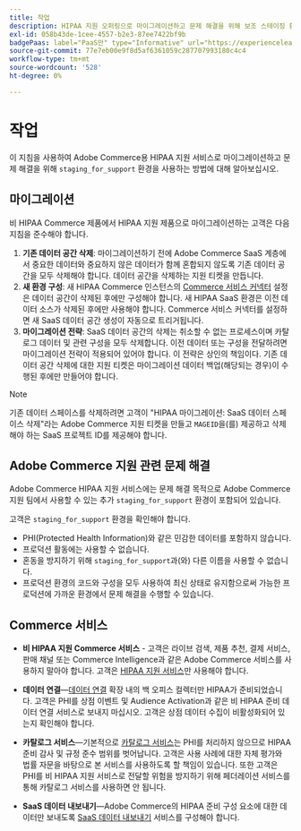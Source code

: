```yaml
---
title: 작업
description: HIPAA 지원 오퍼링으로 마이그레이션하고 문제 해결을 위해 보조 스테이징 환경을 사용하기 위한 지침
exl-id: 058b43de-1cee-4557-b2e3-87ee7422bf9b
badgePaas: label="PaaS만" type="Informative" url="https://experienceleague.adobe.com/ko/docs/commerce/user-guides/product-solutions" tooltip="Adobe Commerce 온 클라우드 프로젝트(Adobe 관리 PaaS 인프라) 및 온프레미스 프로젝트에만 적용됩니다."
source-git-commit: 77e7eb00e9f8d5af6361059c287707993180c4c4
workflow-type: tm+mt
source-wordcount: '528'
ht-degree: 0%

---
```


# 작업

이 지침을 사용하여 Adobe Commerce용 HIPAA 지원 서비스로 마이그레이션하고 문제 해결을 위해 `staging_for_support` 환경을 사용하는 방법에 대해 알아보십시오.

## 마이그레이션

비 HIPAA Commerce 제품에서 HIPAA 지원 제품으로 마이그레이션하는 고객은 다음 지침을 준수해야 합니다.

1. **기존 데이터 공간 삭제**: 마이그레이션하기 전에 Adobe Commerce SaaS 계층에서 중요한 데이터와 중요하지 않은 데이터가 함께 혼합되지 않도록 기존 데이터 공간을 모두 삭제해야 합니다. 데이터 공간을 삭제하는 지원 티켓을 만듭니다.
1. **새 환경 구성**: 새 HIPAA Commerce 인스턴스의 [Commerce 서비스 커넥터](https://experienceleague.adobe.com/ko/docs/commerce/user-guides/integration-services/saas) 설정은 데이터 공간이 삭제된 후에만 구성해야 합니다. 새 HIPAA SaaS 환경은 이전 데이터 소스가 삭제된 후에만 사용해야 합니다. Commerce 서비스 커넥터를 설정하면 새 SaaS 데이터 공간 생성이 자동으로 트리거됩니다.
1. **마이그레이션 전략**: SaaS 데이터 공간의 삭제는 취소할 수 없는 프로세스이며 카탈로그 데이터 및 관련 구성을 모두 삭제합니다. 이전 데이터 또는 구성을 전달하려면 마이그레이션 전략이 적용되어 있어야 합니다. 이 전략은 상인의 책임이다. 기존 데이터 공간 삭제에 대한 지원 티켓은 마이그레이션 데이터 백업(해당되는 경우)이 수행된 후에만 만들어야 합니다.

>[!NOTE]
>기존 데이터 스페이스를 삭제하려면 고객이 &quot;HIPAA 마이그레이션: SaaS 데이터 스페이스 삭제&quot;라는 Adobe Commerce 지원 티켓을 만들고 `MAGEID`을(를) 제공하고 삭제해야 하는 SaaS 프로젝트 ID를 제공해야 합니다.

## Adobe Commerce 지원 관련 문제 해결

Adobe Commerce HIPAA 지원 서비스에는 문제 해결 목적으로 Adobe Commerce 지원 팀에서 사용할 수 있는 추가 `staging_for_support` 환경이 포함되어 있습니다.

고객은 `staging_for_support` 환경을 확인해야 합니다.

- PHI(Protected Health Information)와 같은 민감한 데이터를 포함하지 않습니다.
- 프로덕션 활동에는 사용할 수 없습니다.
- 혼동을 방지하기 위해 `staging_for_support`과(와) 다른 이름을 사용할 수 없습니다.
- 프로덕션 환경의 코드와 구성을 모두 사용하여 최신 상태로 유지함으로써 가능한 프로덕션에 가까운 환경에서 문제 해결을 수행할 수 있습니다.

## Commerce 서비스

- **비 HIPAA 지원 Commerce 서비스** - 고객은 라이브 검색, 제품 추천, 결제 서비스, 판매 채널 또는 Commerce Intelligence과 같은 Adobe Commerce 서비스를 사용하지 말아야 합니다. 고객은 [HIPAA 지원 서비스](overview.md)만 사용해야 합니다.

- **데이터 연결**—[데이터 연결](https://experienceleague.adobe.com/ko/docs/commerce/data-connection/overview) 확장 내의 백 오피스 컬렉터만 HIPAA가 준비되었습니다. 고객은 PHI를 상점 이벤트 및 Audience Activation과 같은 비 HIPAA 준비 데이터 연결 서비스로 보내지 마십시오. 고객은 상점 데이터 수집이 비활성화되어 있는지 확인해야 합니다.

- **카탈로그 서비스**—기본적으로 [카탈로그 서비스](https://experienceleague.adobe.com/ko/docs/commerce/catalog-service/overview)는 PHI를 처리하지 않으므로 HIPAA 준비 감사 및 규정 준수 범위를 벗어납니다. 고객은 사용 사례에 대한 자체 평가와 법률 자문을 바탕으로 본 서비스를 사용하도록 할 책임이 있습니다. 또한 고객은 PHI를 비 HIPAA 지원 서비스로 전달할 위험을 방지하기 위해 페더레이션 서비스를 통해 카탈로그 서비스를 사용하면 안 됩니다.

- **SaaS 데이터 내보내기**—Adobe Commerce의 HIPAA 준비 구성 요소에 대한 데이터만 보내도록 [SaaS 데이터 내보내기](https://experienceleague.adobe.com/ko/docs/commerce/saas-data-export/overview) 서비스를 구성해야 합니다.
